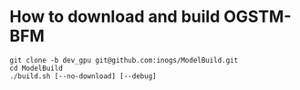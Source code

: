# How to download and build OGSTM-BFM

```
git clone -b dev_gpu git@github.com:inogs/ModelBuild.git
cd ModelBuild
./build.sh [--no-download] [--debug]
```
